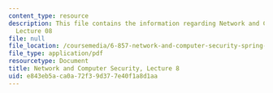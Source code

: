 ```yaml
---
content_type: resource
description: This file contains the information regarding Network and Computer Security,
  Lecture 08
file: null
file_location: /coursemedia/6-857-network-and-computer-security-spring-2014/e843eb5aca0a72f39d377e40f1a8d1aa_MIT6_857S14_Lec08.pdf
file_type: application/pdf
resourcetype: Document
title: Network and Computer Security, Lecture 8
uid: e843eb5a-ca0a-72f3-9d37-7e40f1a8d1aa
---
```


